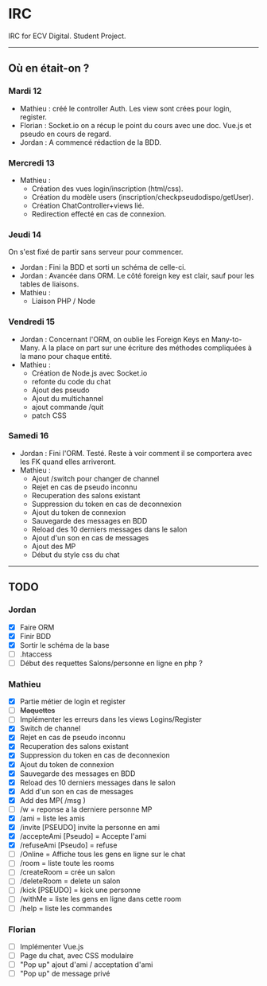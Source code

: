 # IRC
IRC for ECV Digital. Student Project.

--------

## Où en était-on ? 

### Mardi 12
* Mathieu : créé le controller Auth. Les view sont crées pour login, register.
* Florian : Socket.io on a récup le point du cours avec une doc. Vue.js et pseudo en cours de regard.
* Jordan : A commencé rédaction de la BDD. 

### Mercredi 13
* Mathieu : 
    * Création des vues login/inscription (html/css). 
    * Création du modèle users (inscription/checkpseudodispo/getUser). 
    * Création ChatController+views lié. 
    * Redirection effecté en cas de connexion.

### Jeudi 14
On s'est fixé de partir sans serveur pour commencer. 
* Jordan : Fini la BDD et sorti un schéma de celle-ci.
* Jordan : Avancée dans ORM. Le côté foreign key est clair, sauf pour les tables de liaisons.
* Mathieu :
    * Liaison PHP / Node

### Vendredi 15
* Jordan : Concernant l'ORM, on oublie les Foreign Keys en Many-to-Many. A la place on part sur une écriture des méthodes compliquées à la mano pour chaque entité. 
* Mathieu : 
    * Création de Node.js avec Socket.io
    * refonte du code du chat
    * Ajout des pseudo
    * Ajout du multichannel
    * ajout commande /quit
    * patch CSS

### Samedi 16
* Jordan : Fini l'ORM. Testé. Reste à voir comment il se comportera avec les FK quand elles arriveront.
* Mathieu : 
    * Ajout /switch pour changer de channel
    * Rejet en cas de pseudo inconnu
    * Recuperation des salons existant
    * Suppression du token en cas de deconnexion
    * Ajout du token de connexion
    * Sauvegarde des messages en BDD
    * Reload des 10 derniers messages dans le salon 
    * Ajout d'un son en cas de messages
    * Ajout des MP
    * Début du style css du chat

--------------

## TODO

### Jordan
- [x] Faire ORM
- [x] Finir BDD
- [x] Sortir le schéma de la base
- [ ] .htaccess
- [ ] Début des requettes Salons/personne en ligne en php ? 

### Mathieu
- [x] Partie métier de login et register
- [ ] <del>Maquettes</del>
- [ ] Implémenter les erreurs dans les views Logins/Register
- [x] Switch de channel
- [x] Rejet en cas de pseudo inconnu
- [x] Recuperation des salons existant
- [x] Suppression du token en cas de deconnexion
- [x] Ajout du token de connexion
- [x] Sauvegarde des messages en BDD
- [x] Reload des 10 derniers messages dans le salon
- [x] Add d'un son en cas de messages
- [x] Add des MP( /msg )
- [ ] /w = reponse a la derniere personne MP 
- [X] /ami = liste les amis
- [x] /invite [PSEUDO] invite la personne en ami
- [x] /accepteAmi [Pseudo] = Accepte l'ami
- [X] /refuseAmi [Pseudo] = refuse
- [ ] /Online = Affiche tous les gens en ligne sur le chat
- [ ] /room = liste toute les rooms
- [ ] /createRoom = crée un salon
- [ ] /deleteRoom = delete un salon
- [ ] /kick [PSEUDO] = kick une personne 
- [ ] /withMe = liste les gens en ligne dans cette room
- [ ] /help = liste les commandes

### Florian
- [ ] Implémenter Vue.js
- [ ] Page du chat, avec CSS modulaire
- [ ] "Pop up" ajout d'ami / acceptation d'ami
- [ ] "Pop up" de message privé
